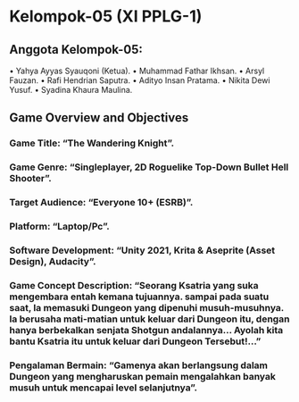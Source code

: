 # Kelompok-05 (XI PPLG-1)
## Anggota Kelompok-05:
•	Yahya Ayyas Syauqoni (Ketua).
•	Muhammad Fathar Ikhsan.
•	Arsyl Fauzan.
•	Rafi Hendrian Saputra.
•	Adityo Insan Pratama.
•	Nikita Dewi Yusuf.
•	Syadina Khaura Maulina.

## Game Overview and Objectives
###	Game Title: “The Wandering Knight”.
###	Game Genre: “Singleplayer, 2D Roguelike Top-Down Bullet Hell Shooter”.
###	Target Audience: “Everyone 10+ (ESRB)”.
###	Platform: “Laptop/Pc”.
###	Software Development: “Unity 2021, Krita & Aseprite (Asset Design), Audacity”.
###	Game Concept Description: “Seorang Ksatria yang suka mengembara entah kemana tujuannya. sampai pada suatu saat, Ia memasuki Dungeon yang dipenuhi musuh-musuhnya. Ia berusaha mati-matian untuk keluar dari Dungeon itu, dengan hanya berbekalkan senjata Shotgun andalannya… Ayolah kita bantu Ksatria itu untuk keluar dari Dungeon Tersebut!...”
###	Pengalaman Bermain: “Gamenya akan berlangsung dalam Dungeon yang mengharuskan pemain mengalahkan banyak musuh untuk mencapai level selanjutnya”.
#
